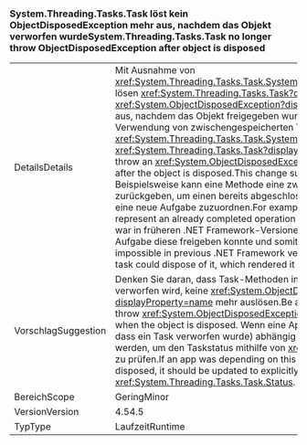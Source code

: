 ### <a name="systemthreadingtaskstask-no-longer-throw-objectdisposedexception-after-object-is-disposed"></a><span data-ttu-id="1d0e8-101">System.Threading.Tasks.Task löst kein ObjectDisposedException mehr aus, nachdem das Objekt verworfen wurde</span><span class="sxs-lookup"><span data-stu-id="1d0e8-101">System.Threading.Tasks.Task no longer throw ObjectDisposedException after object is disposed</span></span>

|   |   |
|---|---|
|<span data-ttu-id="1d0e8-102">Details</span><span class="sxs-lookup"><span data-stu-id="1d0e8-102">Details</span></span>|<span data-ttu-id="1d0e8-103">Mit Ausnahme von <xref:System.Threading.Tasks.Task.System%23IAsyncResult%23AsyncWaitHandle> lösen <xref:System.Threading.Tasks.Task?displayProperty=name>-Methoden keine <xref:System.ObjectDisposedException?displayProperty=name>-Ausnahme mehr aus, nachdem das Objekt freigegeben wurde. Durch diese Änderung wird die Verwendung von zwischengespeicherten Tasks unterstützt.</span><span class="sxs-lookup"><span data-stu-id="1d0e8-103">Except for <xref:System.Threading.Tasks.Task.System%23IAsyncResult%23AsyncWaitHandle>, <xref:System.Threading.Tasks.Task?displayProperty=name> methods no longer throw an <xref:System.ObjectDisposedException?displayProperty=name> exception after the object is disposed.This change supports the use of cached tasks.</span></span> <span data-ttu-id="1d0e8-104">Beispielsweise kann eine Methode eine zwischengespeicherte Aufgabe zurückgeben, um einen bereits abgeschlossenen Vorgang darzustellen, anstatt eine neue Aufgabe zuzuordnen.</span><span class="sxs-lookup"><span data-stu-id="1d0e8-104">For example, a method can return a cached task to represent an already completed operation instead of allocating a new task.</span></span> <span data-ttu-id="1d0e8-105">Dies war in früheren .NET Framework-Versionen nicht möglich, da jeder Consumer der Aufgabe diese freigeben konnte und somit unbrauchbar machte.</span><span class="sxs-lookup"><span data-stu-id="1d0e8-105">This was impossible in previous .NET Framework versions, because any consumer of the task could dispose of it, which rendered it unusable.</span></span>|
|<span data-ttu-id="1d0e8-106">Vorschlag</span><span class="sxs-lookup"><span data-stu-id="1d0e8-106">Suggestion</span></span>|<span data-ttu-id="1d0e8-107">Denken Sie daran, dass Task-Methoden in Situationen, in denen das Objekt verworfen wird, keine <xref:System.ObjectDisposedException?displayProperty=name> mehr auslösen.</span><span class="sxs-lookup"><span data-stu-id="1d0e8-107">Be aware that Task methods may no longer throw <xref:System.ObjectDisposedException?displayProperty=name> in cases when the object is disposed.</span></span> <span data-ttu-id="1d0e8-108">Wenn eine App von dieser Ausnahme (zu wissen, dass ein Task verworfen wurde) abhängig war, sollte sie explizit aktualisiert werden, um den Taskstatus mithilfe von <xref:System.Threading.Tasks.Task.Status> zu prüfen.</span><span class="sxs-lookup"><span data-stu-id="1d0e8-108">If an app was depending on this exception to know that a task was disposed, it should be updated to explicitly check the task's status using <xref:System.Threading.Tasks.Task.Status>.</span></span>|
|<span data-ttu-id="1d0e8-109">Bereich</span><span class="sxs-lookup"><span data-stu-id="1d0e8-109">Scope</span></span>|<span data-ttu-id="1d0e8-110">Gering</span><span class="sxs-lookup"><span data-stu-id="1d0e8-110">Minor</span></span>|
|<span data-ttu-id="1d0e8-111">Version</span><span class="sxs-lookup"><span data-stu-id="1d0e8-111">Version</span></span>|<span data-ttu-id="1d0e8-112">4.5</span><span class="sxs-lookup"><span data-stu-id="1d0e8-112">4.5</span></span>|
|<span data-ttu-id="1d0e8-113">Typ</span><span class="sxs-lookup"><span data-stu-id="1d0e8-113">Type</span></span>|<span data-ttu-id="1d0e8-114">Laufzeit</span><span class="sxs-lookup"><span data-stu-id="1d0e8-114">Runtime</span></span>|


